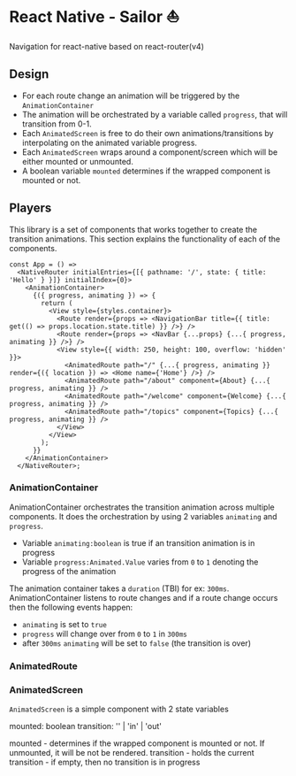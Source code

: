 # React Native - Sailor ️⛵

Navigation for react-native based on react-router(v4)

## Design

- For each route change an animation will be triggered by the `AnimationContainer`
- The animation will be orchestrated by a variable called `progress`, that will transition from 0-1.
- Each `AnimatedScreen` is free to do their own animations/transitions by interpolating on the animated variable progress.
- Each `AnimatedScreen` wraps around a component/screen which will be either mounted or unmounted.
- A boolean variable `mounted` determines if the wrapped component is mounted or not.

## Players

This library is a set of components that works together to create the transition animations. This section explains the functionality of each of the components. 

```
const App = () =>
  <NativeRouter initialEntries={[{ pathname: '/', state: { title: 'Hello' } }]} initialIndex={0}>
    <AnimationContainer>
      {({ progress, animating }) => {
        return (
          <View style={styles.container}>
            <Route render={props => <NavigationBar title={{ title: get(() => props.location.state.title) }} />} />
            <Route render={props => <NavBar {...props} {...{ progress, animating }} />} />
            <View style={{ width: 250, height: 100, overflow: 'hidden' }}>
              <AnimatedRoute path="/" {...{ progress, animating }} render={({ location }) => <Home name={'Home'} />} />
              <AnimatedRoute path="/about" component={About} {...{ progress, animating }} />
              <AnimatedRoute path="/welcome" component={Welcome} {...{ progress, animating }} />
              <AnimatedRoute path="/topics" component={Topics} {...{ progress, animating }} />
            </View>
          </View>
        );
      }}
    </AnimationContainer>
  </NativeRouter>;
```

### AnimationContainer

AnimationContainer orchestrates the transition animation across multiple components. It does the orchestration by using 2 variables `animating` and `progress`. 

- Variable `animating:boolean` is true if an transition animation is in progress
- Variable `progress:Animated.Value` varies from `0` to `1` denoting the progress of the animation

The animation container takes a `duration` (TBI) for ex: `300ms`. AnimationContainer listens to route changes and if a route change occurs then the following events happen:

- `animating` is set to `true`
- `progress` will change over from `0` to `1` in `300ms`
- after `300ms` `animating` will be set to `false` (the transition is over)

### AnimatedRoute



### AnimatedScreen




`AnimatedScreen` is a simple component with 2 state variables

mounted: boolean
transition: '' | 'in' | 'out'

mounted - determines if the wrapped component is mounted or not. If unmounted, it will be not be rendered.
transition - holds the current transition
        - if empty, then no transition is in progress

